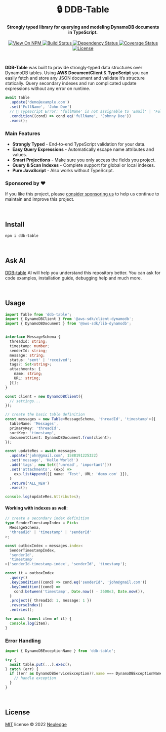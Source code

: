 <h1 align="center" style="text-align:center">🔒 DDB-Table</h1>

<h4 align="center">Strongly typed library for querying and modeling DynamoDB documents in TypeScript.</h4>

<p align="center">
  <a href="https://www.npmjs.org/package/ddb-table">
    <img src="http://img.shields.io/npm/v/ddb-table.svg" alt="View On NPM">
  </a>
  <a href="https://github.com/neuledge/ddb-table/actions/workflows/build.yml">
    <img src="https://github.com/neuledge/ddb-table/actions/workflows/build.yml/badge.svg"
      alt="Build Status">
  </a>
  <a href="https://depfu.com/github/neuledge/ddb-table?project_id=13055">
    <img src="https://badges.depfu.com/badges/c06bc1e007e8b7f804d8563a56bb2ced/overview.svg"
      alt="Dependency Status">
  </a>
  <a href="https://codecov.io/gh/neuledge/ddb-table">
    <img src="https://codecov.io/gh/neuledge/ddb-table/branch/master/graph/badge.svg?token=JQG7E9QJ3B"
      alt="Coverage Status" />
  </a>
  <a href="LICENSE">
    <img src="https://img.shields.io/npm/l/ddb-table.svg" alt="License">
  </a>
</p>
<br>

**DDB-Table** was built to provide strongly-typed data structures over DynamoDB tables. Using **AWS
DocumentClient** & **TypeScript** you can easily fetch and store any JSON document and validate it’s
structure statically. Query secondary indexes and run complicated update expressions without any
error on runtime.

```ts
await table
  .update('demo@example.com')
  .set('FullName', 'John Doe')
  // 🚨 TypeScript Error: 'fullName' is not assignable to 'Email' | 'FullName'
  .condition((cond) => cond.eq('fullName', 'Johnny Doe'))
  .exec();
```

### Main Features

- **Strongly Typed** - End-to-end TypeScript validation for your data.
- **Easy Query Expressions** - Automatically escape name attributes and values.
- **Smart Projections** - Make sure you only access the fields you project.
- **Query & Scan Indexes** - Complete support for global or local indexes.
- **Pure JavaScript** - Also works without TypeScript.

### Sponsored by ❤️

If you like this project, please [consider sponsoring us](https://github.com/sponsors/neuledge) to help us continue to maintain and improve
this project.

<br>

## Install

```bash
npm i ddb-table
```

<br>


## Ask AI

[DDB-table](https://codeparrot.ai/oracle?owner=neuledge&repo=ddb-table) AI will help you understand this repository better. You can ask for code examples, installation guide, debugging help and much more.

<br>

## Usage

```ts
import Table from 'ddb-table';
import { DynamoDBClient } from '@aws-sdk/client-dynamodb';
import { DynamoDBDocument } from '@aws-sdk/lib-dynamodb';


interface MessageSchema {
  threadId: string;
  timestamp: number;
  senderId: string;
  message: string;
  status: 'sent' | 'received';
  tags?: Set<string>;
  attachments: {
    name: string;
    URL: string;
  }[];
}

const client = new DynamoDBClient({
  // settings...
});

// create the basic table definition
const messages = new Table<MessageSchema, 'threadId', 'timestamp'>({
  tableName: 'Messages',
  primaryKey: 'threadId',
  sortKey: 'timestamp',
  documentClient: DynamoDBDocument.from(client);
});

const updateRes = await messages
  .update('john@gmail.com', 1588191225322)
  .set('message', 'Hello World!')
  .add('tags', new Set(['unread', 'important']))
  .set('attachments', (exp) =>
    exp.listAppend([{ name: 'Test', URL: 'demo.com' }]),
  )
  .return('ALL_NEW')
  .exec();

console.log(updateRes.Attributes);
```

#### Working with indexes as well:

```ts
// create a secondary index definition
type SenderTimestampIndex = Pick<
  MessageSchema,
  'threadId' | 'timestamp' | 'senderId'
>;

const outboxIndex = messages.index<
  SenderTimestampIndex,
  'senderId',
  'timestamp'
>('senderId-timestamp-index', 'senderId', 'timestamp');

const it = outboxIndex
  .query()
  .keyCondition((cond) => cond.eq('senderId', 'john@gmail.com'))
  .keyCondition((cond) =>
    cond.between('timestamp', Date.now() - 3600e3, Date.now()),
  )
  .project({ threadId: 1, message: 1 })
  .reverseIndex()
  .entries();

for await (const item of it) {
  console.log(item);
}
```

### Error Handling

```ts
import { DynamoDBExceptionName } from 'ddb-table';

try {
  await table.put(...).exec();
} catch (err) {
  if ((err as DynamoDBServiceException)?.name === DynamoDBExceptionName.ConditionalCheckFailedException) {
    // handle exception
  }
}
```

<br>

## License

[MIT](LICENSE) license &copy; 2022 [Neuledge](https://neuledge.com)
